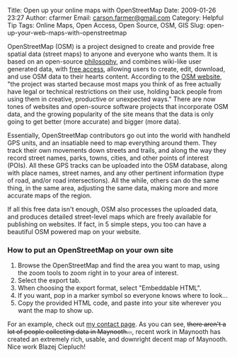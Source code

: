 Title: Open up your online maps with OpenStreetMap
Date: 2009-01-26 23:27
Author: cfarmer
Email: carson.farmer@gmail.com
Category: Helpful Tip
Tags: Online Maps, Open Access, Open Source, OSM, GIS
Slug: open-up-your-web-maps-with-openstreetmap

OpenStreetMap (OSM) is a project designed to create and provide free
spatial data (street maps) to anyone and everyone who wants them. It is
based on an open-source [philosophy][], and combines wiki-like user
generated data, with [free access][], allowing users to create, edit,
download, and use OSM data to their hearts content. According to the
[OSM website][], "the project was started because most maps you think of
as free actually have legal or technical restrictions on their use,
holding back people from using them in creative, productive or
unexpected ways." There are now tones of websites and open-source
software projects that incorporate OSM data, and the growing popularity
of the site means that the data is only going to get better (more
accurate) and bigger (more data).
<!--more-->

Essentially, OpenStreetMap contributors go out into the world
with handheld GPS units, and an insatiable need to map everything around
them. They track their own movements down streets and trails, and along
the way they record street names, parks, towns, cities, and other points
of interest (POIs). All these GPS tracks can be uploaded into the OSM
database, along with place names, street names, and any other pertinent
information (type of road, and/or road intersections). All the while,
others can do the same thing, in the same area, adjusting the same data,
making more and more accurate maps of the region.

If all this free data isn't enough, OSM also processes the uploaded
data, and produces detailed street-level maps which are freely available
for publishing on websites. If fact, in 5 simple steps, you too can have
a beautiful OSM powered map on your website.

### How to put an OpenStreetMap on your own site

1. Browse the OpenStreetMap and find the area you want to map, using
   the zoom tools to zoom right in to your area of interest.
2. Select the export tab.
3. When choosing the export format, select "Embeddable HTML".
4. If you want, pop in a marker symbol so everyone knows where to look...
5. Copy the provided HTML code, and paste into your site wherever you want the map to show up.

For an example, check out [my contact page][]. As you can see, <strike>there
aren't a lot of people collecting data in Maynooth...</strike>, recent work in
Maynooth has created an extremely rich, usable, and downright decent map
of Maynooth. Nice work Blazej Ciepluch!

[philosophy]: http://wiki.openstreetmap.org/wiki/FAQ#Why_OpenStreetMap.3F "OpenStreetMap Philosophy"
[free access]: http://www.opengeodata.org/?p=262
[OSM website]: http://www.openstreetmap.org/index.html
[my contact page]: /contact
